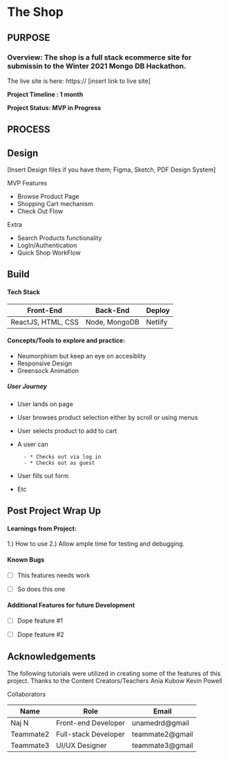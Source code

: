 # The Shop

## PURPOSE
### Overview: The shop is a full stack ecommerce site for submissin to the Winter 2021 Mongo DB Hackathon. 

The live site is here: https:// [insert link to live site]

**Project Timeline : 1 month** 

**Project Status: MVP in Progress**

## PROCESS
## Design 

[Insert Design files if you have them; Figma, Sketch, PDF Design System]



MVP Features 
- Browse Product Page
- Shopping Cart mechanism 
- Check Out Flow


Extra
- Search Products functionality 
- LogIn/Authentication 
- Quick Shop WorkFlow



## Build



#### Tech Stack 

| Front-End | Back-End | Deploy |
| --- | --- | --- |
 | ReactJS, HTML, CSS | Node, MongoDB | Netlify |


#### Concepts/Tools to explore and practice: 

- Neumorphism but keep an eye on accesiblity 
- Responsive Design
- Greensock Animation 


##### *User Journey*
- User lands on page  
- User browses product selection either by scroll or using menus
- User selects product to add to cart
- A user can    

        - * Checks out via log in
        - * Checks out as guest
        
- User fills out form
- Etc


## Post Project Wrap Up


#### Learnings from Project:

1.) How to use 
2.) Allow ample time for testing and debugging. 



#### Known Bugs
- [ ] This features needs work
- [ ] So does this one


#### Additional Features for future Development
- [ ] Dope feature #1
- [ ] Dope feature #2 


## Acknowledgements 

The following tutorials were utilized in creating some of the features of this project. 
Thanks to the Content Creators/Teachers
Ania Kubow 
Kevin Powell

Collaborators

| Name | Role| Email |
| --- | --- | --- |
 |Naj N | Front-end Developer| unamedrd@gmail|
| Teammate2 | Full-stack Developer | teammate2@gmail |
| Teammate3 | UI/UX Designer | teammate3@gmail|
